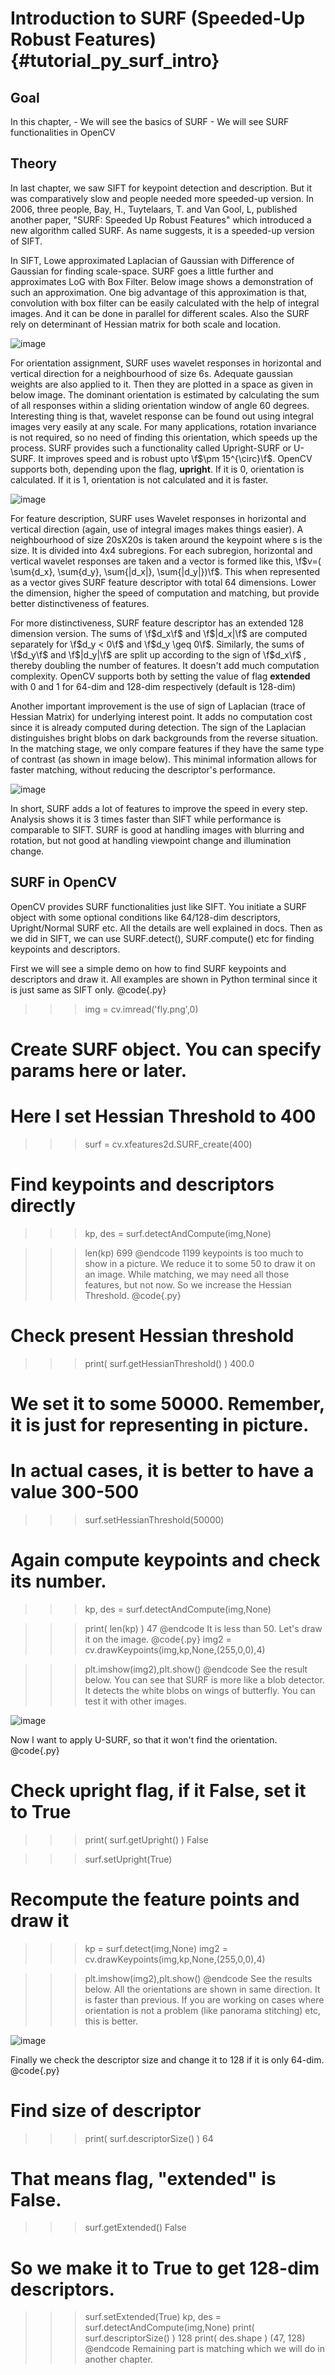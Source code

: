 Introduction to SURF (Speeded-Up Robust Features) {#tutorial_py_surf_intro}
=================================================

Goal
----

In this chapter,
    -   We will see the basics of SURF
    -   We will see SURF functionalities in OpenCV

Theory
------

In last chapter, we saw SIFT for keypoint detection and description. But it was comparatively slow
and people needed more speeded-up version. In 2006, three people, Bay, H., Tuytelaars, T. and Van
Gool, L, published another paper, "SURF: Speeded Up Robust Features" which introduced a new
algorithm called SURF. As name suggests, it is a speeded-up version of SIFT.

In SIFT, Lowe approximated Laplacian of Gaussian with Difference of Gaussian for finding
scale-space. SURF goes a little further and approximates LoG with Box Filter. Below image shows a
demonstration of such an approximation. One big advantage of this approximation is that, convolution
with box filter can be easily calculated with the help of integral images. And it can be done in
parallel for different scales. Also the SURF rely on determinant of Hessian matrix for both scale
and location.

![image](images/surf_boxfilter.jpg)

For orientation assignment, SURF uses wavelet responses in horizontal and vertical direction for a
neighbourhood of size 6s. Adequate gaussian weights are also applied to it. Then they are plotted in
a space as given in below image. The dominant orientation is estimated by calculating the sum of all
responses within a sliding orientation window of angle 60 degrees. Interesting thing is that,
wavelet response can be found out using integral images very easily at any scale. For many
applications, rotation invariance is not required, so no need of finding this orientation, which
speeds up the process. SURF provides such a functionality called Upright-SURF or U-SURF. It improves
speed and is robust upto \f$\pm 15^{\circ}\f$. OpenCV supports both, depending upon the flag,
**upright**. If it is 0, orientation is calculated. If it is 1, orientation is not calculated and it
is faster.

![image](images/surf_orientation.jpg)

For feature description, SURF uses Wavelet responses in horizontal and vertical direction (again,
use of integral images makes things easier). A neighbourhood of size 20sX20s is taken around the
keypoint where s is the size. It is divided into 4x4 subregions. For each subregion, horizontal and
vertical wavelet responses are taken and a vector is formed like this,
\f$v=( \sum{d_x}, \sum{d_y}, \sum{|d_x|}, \sum{|d_y|})\f$. This when represented as a vector gives SURF
feature descriptor with total 64 dimensions. Lower the dimension, higher the speed of computation
and matching, but provide better distinctiveness of features.

For more distinctiveness, SURF feature descriptor has an extended 128 dimension version. The sums of
\f$d_x\f$ and \f$|d_x|\f$ are computed separately for \f$d_y < 0\f$ and \f$d_y \geq 0\f$. Similarly, the sums of
\f$d_y\f$ and \f$|d_y|\f$ are split up according to the sign of \f$d_x\f$ , thereby doubling the number of
features. It doesn't add much computation complexity. OpenCV supports both by setting the value of
flag **extended** with 0 and 1 for 64-dim and 128-dim respectively (default is 128-dim)

Another important improvement is the use of sign of Laplacian (trace of Hessian Matrix) for
underlying interest point. It adds no computation cost since it is already computed during
detection. The sign of the Laplacian distinguishes bright blobs on dark backgrounds from the reverse
situation. In the matching stage, we only compare features if they have the same type of contrast
(as shown in image below). This minimal information allows for faster matching, without reducing the
descriptor's performance.

![image](images/surf_matching.jpg)

In short, SURF adds a lot of features to improve the speed in every step. Analysis shows it is 3
times faster than SIFT while performance is comparable to SIFT. SURF is good at handling images with
blurring and rotation, but not good at handling viewpoint change and illumination change.

SURF in OpenCV
--------------

OpenCV provides SURF functionalities just like SIFT. You initiate a SURF object with some optional
conditions like 64/128-dim descriptors, Upright/Normal SURF etc. All the details are well explained
in docs. Then as we did in SIFT, we can use SURF.detect(), SURF.compute() etc for finding keypoints
and descriptors.

First we will see a simple demo on how to find SURF keypoints and descriptors and draw it. All
examples are shown in Python terminal since it is just same as SIFT only.
@code{.py}
>>> img = cv.imread('fly.png',0)

# Create SURF object. You can specify params here or later.
# Here I set Hessian Threshold to 400
>>> surf = cv.xfeatures2d.SURF_create(400)

# Find keypoints and descriptors directly
>>> kp, des = surf.detectAndCompute(img,None)

>>> len(kp)
 699
@endcode
1199 keypoints is too much to show in a picture. We reduce it to some 50 to draw it on an image.
While matching, we may need all those features, but not now. So we increase the Hessian Threshold.
@code{.py}
# Check present Hessian threshold
>>> print( surf.getHessianThreshold() )
400.0

# We set it to some 50000. Remember, it is just for representing in picture.
# In actual cases, it is better to have a value 300-500
>>> surf.setHessianThreshold(50000)

# Again compute keypoints and check its number.
>>> kp, des = surf.detectAndCompute(img,None)

>>> print( len(kp) )
47
@endcode
It is less than 50. Let's draw it on the image.
@code{.py}
>>> img2 = cv.drawKeypoints(img,kp,None,(255,0,0),4)

>>> plt.imshow(img2),plt.show()
@endcode
See the result below. You can see that SURF is more like a blob detector. It detects the white blobs
on wings of butterfly. You can test it with other images.

![image](images/surf_kp1.jpg)

Now I want to apply U-SURF, so that it won't find the orientation.
@code{.py}
# Check upright flag, if it False, set it to True
>>> print( surf.getUpright() )
False

>>> surf.setUpright(True)

# Recompute the feature points and draw it
>>> kp = surf.detect(img,None)
>>> img2 = cv.drawKeypoints(img,kp,None,(255,0,0),4)

>>> plt.imshow(img2),plt.show()
@endcode
See the results below. All the orientations are shown in same direction. It is faster than
previous. If you are working on cases where orientation is not a problem (like panorama stitching)
etc, this is better.

![image](images/surf_kp2.jpg)

Finally we check the descriptor size and change it to 128 if it is only 64-dim.
@code{.py}
# Find size of descriptor
>>> print( surf.descriptorSize() )
64

# That means flag, "extended" is False.
>>> surf.getExtended()
 False

# So we make it to True to get 128-dim descriptors.
>>> surf.setExtended(True)
>>> kp, des = surf.detectAndCompute(img,None)
>>> print( surf.descriptorSize() )
128
>>> print( des.shape )
(47, 128)
@endcode
Remaining part is matching which we will do in another chapter.
